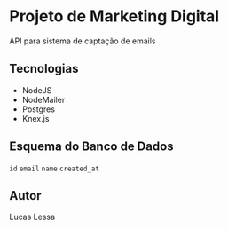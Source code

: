# Projeto de Marketing Digital
API para sistema de captação de emails

## Tecnologias
- NodeJS
- NodeMailer
- Postgres
- Knex.js

## Esquema do Banco de Dados

`id`
`email`
`name`
`created_at`

## Autor
Lucas Lessa